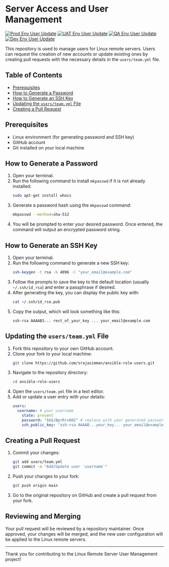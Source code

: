 # Server Access and User Management

[![Prod Env User Update](https://github.com/srajasimman/ansible-user-update/actions/workflows/prod.yml/badge.svg)](https://github.com/srajasimman/ansible-user-update/actions/workflows/prod.yml)
[![UAT Env User Update](https://github.com/srajasimman/ansible-user-update/actions/workflows/uat.yml/badge.svg)](https://github.com/srajasimman/ansible-user-update/actions/workflows/uat.yml)
[![QA Env User Update](https://github.com/srajasimman/ansible-user-update/actions/workflows/qa.yml/badge.svg)](https://github.com/srajasimman/ansible-user-update/actions/workflows/qa.yml)
[![Dev Env User Update](https://github.com/srajasimman/ansible-user-update/actions/workflows/dev.yml/badge.svg)](https://github.com/srajasimman/ansible-user-update/actions/workflows/dev.yml)

This repository is used to manage users for Linux remote servers. Users can request the creation of new accounts or update existing ones by creating pull requests with the necessary details in the `users/team.yml` file.

## Table of Contents

- [Prerequisites](#prerequisites)
- [How to Generate a Password](#how-to-generate-a-password)
- [How to Generate an SSH Key](#how-to-generate-an-ssh-key)
- [Updating the `users/team.yml` File](#updating-the-usersteamyml-file)
- [Creating a Pull Request](#creating-a-pull-request)

## Prerequisites

- Linux environment (for generating password and SSH key)
- GitHub account
- Git installed on your local machine

## How to Generate a Password

1. Open your terminal.
2. Run the following command to install `mkpasswd` if it is not already installed:
    ```sh
    sudo apt-get install whois
    ```
3. Generate a password hash using the `mkpasswd` command:
    ```sh
    mkpasswd --method=sha-512
    ```
4. You will be prompted to enter your desired password. Once entered, the command will output an encrypted password string.

## How to Generate an SSH Key

1. Open your terminal.
2. Run the following command to generate a new SSH key:
    ```sh
    ssh-keygen -t rsa -b 4096 -C "your_email@example.com"
    ```
3. Follow the prompts to save the key to the default location (usually `~/.ssh/id_rsa`) and enter a passphrase if desired.
4. After generating the key, you can display the public key with:
    ```sh
    cat ~/.ssh/id_rsa.pub
    ```
5. Copy the output, which will look something like this:
    ```
    ssh-rsa AAAAB3... rest_of_your_key ... your_email@example.com
    ```

## Updating the `users/team.yml` File

1. Fork this repository to your own GitHub account.
2. Clone your fork to your local machine:
    ```sh
    git clone https://github.com/srajasimman/ansible-role-users.git
    ```
3. Navigate to the repository directory:
    ```sh
    cd ansible-role-users
    ```
4. Open the `users/team.yml` file in a text editor.
5. Add or update a user entry with your details:
    ```yaml
    users:
      username: # your username
        state: present
        password: "$6$/BprRrv6N2" # replace with your generated password hash
        ssh_public_key: "ssh-rsa AAAAB...your_key... your_email@example.com"
    ```

## Creating a Pull Request

1. Commit your changes:
    ```sh
    git add users/team.yml
    git commit -m "Add/Update user 'username'"
    ```
2. Push your changes to your fork:
    ```sh
    git push origin main
    ```
3. Go to the original repository on GitHub and create a pull request from your fork.

## Reviewing and Merging

Your pull request will be reviewed by a repository maintainer. Once approved, your changes will be merged, and the new user configuration will be applied to the Linux remote servers.

---

Thank you for contributing to the Linux Remote Server User Management project!
